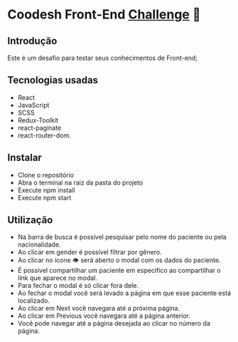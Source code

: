 # Coodesh Front-End [Challenge](https://lab.coodesh.com/public-challenges/front-end-challenge-2021) 🏅

## Introdução

Este é um desafio para testar seus conhecimentos de Front-end;

## Tecnologias usadas

* React
* JavaScript
* SCSS
* Redux-Toolkit
* react-paginate
* react-router-dom.

## Instalar

* Clone o repositório
* Abra o terminal na raiz da pasta do projeto
* Execute npm install
* Execute npm start

## Utilização

* Na barra de busca é possível pesquisar pelo nome do paciente ou pela nacionalidade.
* Ao clicar em gender é possível filtrar por gênero.
* Ao clicar no ícone 👁️ será aberto o modal com os dados do paciente.
* É possível compartilhar um paciente em especifico ao compartilhar o link que aparece no modal.
* Para fechar o modal é só clicar fora dele.
* Ao fechar o modal você será levado a página em que esse paciente está localizado.
* Ao clicar em Next você navegara até a próxima página.
* Ao clicar em Previous você navegara até a página anterior.
* Você pode navegar até a página desejada ao clicar no número da página.
